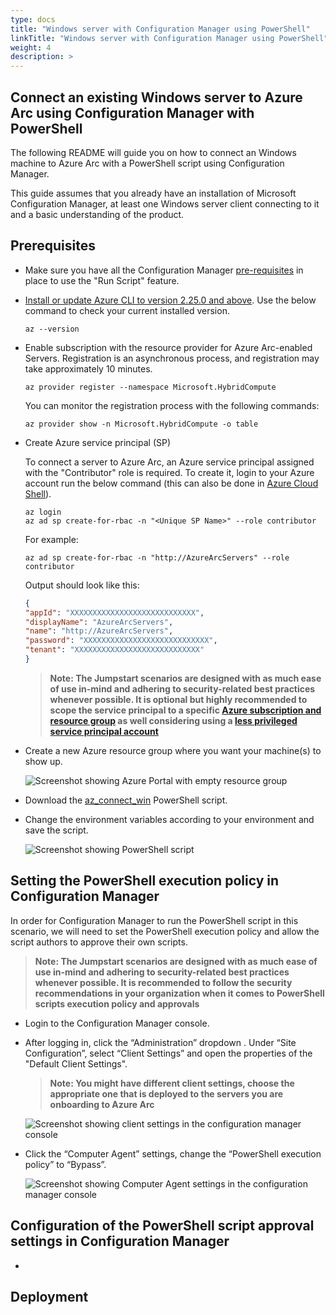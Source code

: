 ```yaml
---
type: docs
title: "Windows server with Configuration Manager using PowerShell"
linkTitle: "Windows server with Configuration Manager using PowerShell"
weight: 4
description: >
---
```

## Connect an existing Windows server to Azure Arc using Configuration Manager with PowerShell

The following README will guide you on how to connect an Windows machine to Azure Arc with a PowerShell script using Configuration Manager.

This guide assumes that you already have an installation of Microsoft Configuration Manager, at least one Windows server client connecting to it and a basic understanding of the product.
## Prerequisites

* Make sure you have all the Configuration Manager [pre-requisites](https://docs.microsoft.com/mem/configmgr/apps/deploy-use/create-deploy-scripts#prerequisites) in place to use the "Run Script" feature.
* [Install or update Azure CLI to version 2.25.0 and above](https://docs.microsoft.com/en-us/cli/azure/install-azure-cli?view=azure-cli-latest). Use the below command to check your current installed version.

  ```shell
  az --version
  ```

* Enable subscription with the resource provider for Azure Arc-enabled Servers. Registration is an asynchronous process, and registration may take approximately 10 minutes.

  ```shell
  az provider register --namespace Microsoft.HybridCompute
  ```

  You can monitor the registration process with the following commands:

    ```shell
    az provider show -n Microsoft.HybridCompute -o table
    ```

* Create Azure service principal (SP)

    To connect a server to Azure Arc, an Azure service principal assigned with the "Contributor" role is required. To create it, login to your Azure account run the below command (this can also be done in [Azure Cloud Shell](https://shell.azure.com/)).

    ```shell
    az login
    az ad sp create-for-rbac -n "<Unique SP Name>" --role contributor
    ```

    For example:

    ```shell
    az ad sp create-for-rbac -n "http://AzureArcServers" --role contributor
    ```

    Output should look like this:

    ```json
    {
    "appId": "XXXXXXXXXXXXXXXXXXXXXXXXXXXX",
    "displayName": "AzureArcServers",
    "name": "http://AzureArcServers",
    "password": "XXXXXXXXXXXXXXXXXXXXXXXXXXXX",
    "tenant": "XXXXXXXXXXXXXXXXXXXXXXXXXXXX"
    }
    ```

    > **Note: The Jumpstart scenarios are designed with as much ease of use in-mind and adhering to security-related best practices whenever possible. It is optional but highly recommended to scope the service principal to a specific [Azure subscription and resource group](https://docs.microsoft.com/en-us/cli/azure/ad/sp?view=azure-cli-latest) as well considering using a [less privileged service principal account](https://docs.microsoft.com/en-us/azure/role-based-access-control/best-practices)**

* Create a new Azure resource group where you want your machine(s) to show up.

    ![Screenshot showing Azure Portal with empty resource group](./01.png)

* Download the [az_connect_win](https://github.com/microsoft/azure_arc/blob/main/azure_arc_servers_jumpstart/scripts/az_connect_win.ps1) PowerShell script.

* Change the environment variables according to your environment and save the script.

    ![Screenshot showing PowerShell script](./02.png)

## Setting the PowerShell execution policy in Configuration Manager

In order for Configuration Manager to run the PowerShell script in this scenario, we will need to set the PowerShell execution policy and allow the script authors to approve their own scripts.

   > **Note: The Jumpstart scenarios are designed with as much ease of use in-mind and adhering to security-related best practices whenever possible. It is recommended to follow the security recommendations in your organization when it comes to PowerShell scripts execution policy and approvals**

* Login to the Configuration Manager console.

* After logging in, click the “Administration” dropdown . Under “Site Configuration”, select “Client Settings” and open the properties of the "Default Client Settings".

   > **Note: You might have different client settings, choose the appropriate one that is deployed to the servers you are onboarding to Azure Arc**

    ![Screenshot showing client settings in the configuration manager console](./03.png)

* Click the “Computer Agent” settings, change the “PowerShell execution policy” to “Bypass”.

    ![Screenshot showing Computer Agent settings in the configuration manager console](./04.png)

## Configuration of the PowerShell script approval settings in Configuration Manager

* 

## Deployment